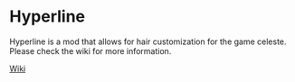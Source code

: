 # Hyperline

Hyperline is a mod that allows for hair customization for the game celeste.
Please check the wiki for more information.

[Wiki](https://github.com/lordseanington/Hyperline/wiki)